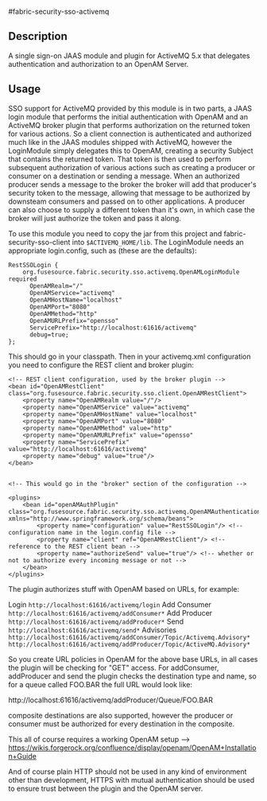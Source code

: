 #fabric-security-sso-activemq

## Description

A single sign-on JAAS module and plugin for ActiveMQ 5.x that delegates authentication and authorization to an OpenAM Server.

## Usage

SSO support for ActiveMQ provided by this module is in two parts, a JAAS login module that performs the initial authentication with OpenAM and an ActiveMQ broker plugin that performs authorization on the returned token for various actions.  So a client connection is authenticated and authorized much like in the JAAS modules shipped with ActiveMQ, however the LoginModule simply delegates this to OpenAM, creating a security Subject that contains the returned token.  That token is then used to perform subsequent authorization of various actions such as creating a producer or consumer on a destination or sending a message.  When an authorized producer sends a message to the broker the broker will add that producer's security token to the message, allowing that message to be authorized by downsteam consumers and passed on to other applications.  A producer can also choose to supply a different token than it's own, in which case the broker will just authorize the token and pass it along.

To use this module you need to copy the jar from this project and fabric-security-sso-client into `$ACTIVEMQ_HOME/lib`.  The LoginModule needs an appropriate login.config, such as (these are the defaults):

    RestSSOLogin {
        org.fusesource.fabric.security.sso.activemq.OpenAMLoginModule required
          OpenAMRealm="/"
          OpenAMService="activemq"
          OpenAMHostName="localhost"
          OpenAMPort="8080"
          OpenAMMethod="http"
          OpenAMURLPrefix="opensso"
          ServicePrefix="http://localhost:61616/activemq"
          debug=true;
    };

This should go in your classpath.  Then in your activemq.xml configuration you need to configure the REST client and broker plugin:

    <!-- REST client configuration, used by the broker plugin -->
    <bean id="OpenAMRestClient" class="org.fusesource.fabric.security.sso.client.OpenAMRestClient">
        <property name="OpenAMRealm value="/"/>
        <property name="OpenAMService" value="activemq"
        <property name="OpenAMHostName" value="localhost"
        <property name="OpenAMPort" value="8080"
        <property name="OpenAMMethod" value="http"
        <property name="OpenAMURLPrefix" value="opensso"
        <property name="ServicePrefix" value="http://localhost:61616/activemq"
        <property name="debug" value="true"/>
    </bean>


    <!-- This would go in the "broker" section of the configuration -->

    <plugins>
        <bean id="openAMAuthPlugin" class="org.fusesource.fabric.security.sso.activemq.OpenAMAuthenticationPlugin" xmlns="http://www.springframework.org/schema/beans">
            <property name="configuration" value="RestSSOLogin"/> <!-- configuration name in the login.config file -->
            <property name="client" ref="OpenAMRestClient"/> <!-- reference to the REST client bean -->
            <property name="authorizeSend" value="true"/> <!-- whether or not to authorize every incoming message or not -->
        </bean>
    </plugins>

The plugin authorizes stuff with OpenAM based on URLs, for example:

Login          `http://localhost:61616/activemq/login`
Add Consumer	 `http://localhost:61616/activemq/addConsumer*`
Add Producer	 `http://localhost:61616/activemq/addProducer*`
Send	         `http://localhost:61616/activemq/send*`
Advisories	   `http://localhost:61616/activemq/addConsumer/Topic/Activemq.Advisory*`
               `http://localhost:61616/activemq/addProducer/Topic/ActiveMQ.Advisory*`

So you create URL policies in OpenAM for the above base URLs, in all cases the plugin will be checking for "GET" access.  For addConsumer, addProducer and send the plugin checks the destination type and name, so for a queue called FOO.BAR the full URL would look like:

http://localhost:61616/activemq/addProducer/Queue/FOO.BAR

composite destinations are also supported, however the producer or consumer must be authorized for every destination in the composite.

This all of course requires a working OpenAM setup --> https://wikis.forgerock.org/confluence/display/openam/OpenAM+Installation+Guide

And of course plain HTTP should not be used in any kind of environment other than development, HTTPS with mutual authentication should be used to ensure trust between the plugin and the OpenAM server.

